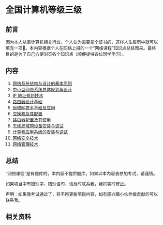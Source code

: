 # 全国计算机等级三级

## 前言

因为本人从事计算机相关行业，个人认为需要拿个证书的，这样人生履历中就可以填充一项:grimacing:。本内容根据个人在网络上报的一个“网络课程”知识点总结而来。最终目的是为了自己方便浏览各个知识点（顺便提供各位同学学习）。

## 内容

1. [网络系统结构与设计的基本原则](/01.md)
2. [中小型网络系统总体规划与设计](/02.md)
3. [IP 地址规划技术](/03.md)
4. [路由器设计基础](/04.md)
5. [局域网技术基础及应用](/05.md)
6. [交换机及其配置](/06.md)
7. [路由器配置及其使用](/07.md)
8. [无线局域网设备安装与调试](/08.md)
9. [计算机应用系统的安装与调试](/09.md)
10. [网络安全技术](/10.md)
11. [网络管理技术](/11.md)

## 总结

“网络课程”是有题库的，本内容不提供题库。如果以本内容去参加考试，请谨慎。

如果项目中有错别字，错别语句，请及时联系我，我将实时修正。

声明：如果我考试通过了，将不再更新项目内容，如有感兴趣小伙伴做贡献的可以联系我。

## 相关资料
